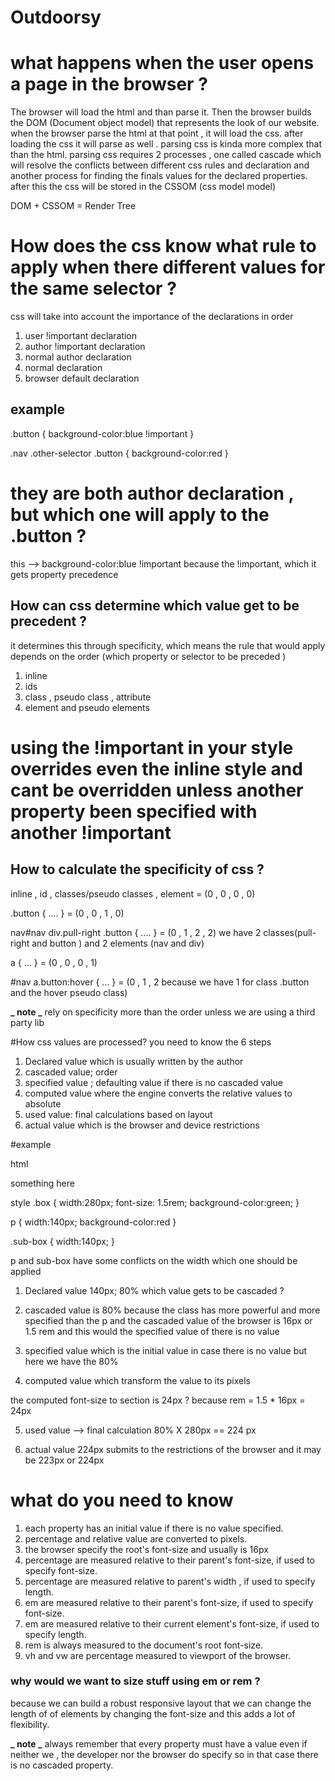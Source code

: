 # Outdoorsy

# what happens when the user opens a page in the browser ?

The browser will load the html and than parse it. Then the browser builds the DOM (Document object model)
that represents the look of our website. when the browser parse the html at that point , it will load the css.
after loading the css it will parse as well . parsing css is kinda more complex that than the html. parsing css requires
2 processes , one called cascade which will resolve the conflicts between different css rules and declaration and another process for
finding the finals values for the declared properties. after this the css will be stored in the CSSOM (css model model)

DOM + CSSOM = Render Tree

# How does the css know what rule to apply when there different values for the same selector ?

css will take into account the importance of the declarations in order

1. user !important declaration
2. author !important declaration
3. normal author declaration
4. normal declaration
5. browser default declaration

## example

.button {
background-color:blue !important
}

.nav .other-selector .button {
background-color:red
}

# they are both author declaration , but which one will apply to the .button ?

this --> background-color:blue !important
because the !important, which it gets property precedence

## How can css determine which value get to be precedent ?

it determines this through specificity, which means the rule that would apply depends on the order (which property or selector to be preceded )

1. inline
2. ids
3. class , pseudo class , attribute
4. element and pseudo elements

# using the !important in your style overrides even the inline style and cant be overridden unless another property been specified with another !important

## How to calculate the specificity of css ?

inline , id , classes/pseudo classes , element = (0 , 0 , 0 , 0)

.button {
....
} = (0 , 0 , 1 , 0)

nav#nav div.pull-right .button {
....
} = (0 , 1 , 2 , 2) we have 2 classes(pull-right and button ) and 2 elements (nav and div)

a {
...
} = (0 , 0 , 0 , 1)

#nav a.button:hover {
...
} = (0 , 1 , 2 because we have 1 for class .button and the hover pseudo class)

**_ note _**
rely on specificity more than the order unless we are using a third party lib

#How css values are processed?
you need to know the 6 steps

1. Declared value which is usually written by the author
2. cascaded value; order
3. specified value ; defaulting value if there is no cascaded value
4. computed value where the engine converts the relative values to absolute
5. used value: final calculations based on layout
6. actual value which is the browser and device restrictions

#example

html

<div class="box">
   <p class="sub-box"> something here </p>
</div>

style
.box {
width:280px;
font-size: 1.5rem;
background-color:green;
}

p {
width:140px;
background-color:red
}

.sub-box {
width:140px;
}

p and sub-box have some conflicts on the width
which one should be applied

1. Declared value
   140px;
   80%
   which value gets to be cascaded ?

2. cascaded value is 80% because the class has more powerful and more specified than the p
   and the cascaded value of the browser is 16px or 1.5 rem
   and this would the specified value of there is no value

3. specified value which is the initial value in case there is no value but here we have the 80%

4. computed value which transform the value to its pixels

the computed font-size to section is 24px ?
because rem = 1.5 \* 16px = 24px

5. used value --> final calculation
   80% X 280px == 224 px

6. actual value
   224px submits to the restrictions of the browser and it may be 223px or 224px

# what do you need to know

1. each property has an initial value if there is no value specified.
2. percentage and relative value are converted to pixels.
3. the browser specify the root's font-size and usually is 16px
4. percentage are measured relative to their parent's font-size, if used to specify font-size.
5. percentage are measured relative to parent's width , if used to specify length.
6. em are measured relative to their parent's font-size, if used to specify font-size.
7. em are measured relative to their current element's font-size, if used to specify length.
8. rem is always measured to the document's root font-size.
9. vh and vw are percentage measured to viewport of the browser.

### why would we want to size stuff using em or rem ?

because we can build a robust responsive layout that we can change the length of of elements by changing the font-size
and this adds a lot of flexibility.

**_ note _**
always remember that every property must have a value even if neither we , the developer nor the browser do specify
so in that case there is no cascaded property.
